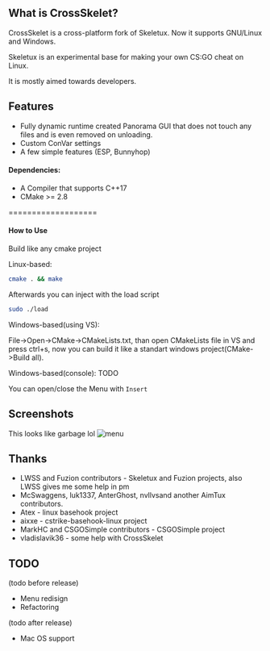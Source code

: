 

## What is CrossSkelet?

CrossSkelet is a cross-platform fork of Skeletux. Now it supports GNU/Linux and Windows.

Skeletux is an experimental base for making your own CS:GO cheat on Linux.

It is mostly aimed towards developers.


## Features
* Fully dynamic runtime created Panorama GUI that does not touch any files and is even removed on unloading.
* Custom ConVar settings
* A few simple features (ESP, Bunnyhop)


#### Dependencies:
* A Compiler that supports C++17
* CMake  >= 2.8

===================

#### How to Use

Build like any cmake project

Linux-based:
```bash
cmake . && make 

```

Afterwards you can inject with the load script
```bash
sudo ./load
```

Windows-based(using VS):

File->Open->CMake->CMakeLists.txt, than open CMakeLists file in VS and press ctrl+s, now you can build it like a standart windows project(CMake->Build all).
 
Windows-based(console):
TODO



You can open/close the Menu with `Insert`

## Screenshots

This looks like garbage lol
![menu](https://i.imgur.com/lATYWiH.jpg)


## Thanks
* LWSS and Fuzion contributors - Skeletux and Fuzion projects, also LWSS gives me some help in pm
* McSwaggens, luk1337, AnterGhost, nvllvsand another AimTux contributors.
* Atex - linux basehook project
* aixxe - cstrike-basehook-linux project
* MarkHC and CSGOSimple contributors - CSGOSimple project
* vladislavik36 - some help with CrossSkelet

## TODO

(todo before release)
* Menu redisign
* Refactoring

(todo after release)
* Mac OS support